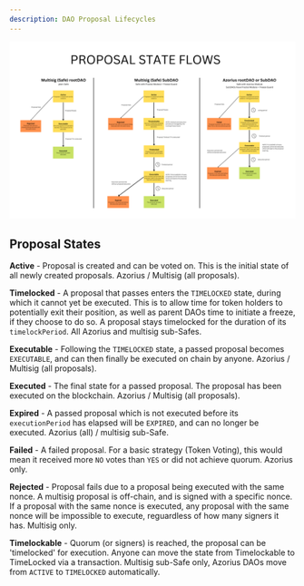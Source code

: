 ```yaml
---
description: DAO Proposal Lifecycles
---
```


![](../.gitbook/assets/proposal_state_flows.png)

## Proposal States

**Active** - Proposal is created and can be voted on.  This is the initial state of all newly created proposals. Azorius / Multisig (all proposals).

**Timelocked** - A proposal that passes enters the `TIMELOCKED` state, during which it cannot yet be executed. This is to allow time for token holders to potentially exit their position, as well as parent DAOs time to initiate a freeze, if they choose to do so. A proposal stays timelocked for the duration of its `timelockPeriod`. All Azorius and multisig sub-Safes.

**Executable** - Following the `TIMELOCKED` state, a passed proposal becomes `EXECUTABLE`, and can then finally be executed on chain by anyone. Azorius / Multisig (all proposals).

**Executed** - The final state for a passed proposal.  The proposal has been executed on the blockchain. Azorius / Multisig (all proposals).

**Expired** - A passed proposal which is not executed before its `executionPeriod` has elapsed will be `EXPIRED`, and can no longer be executed. Azorius (all) / multisig sub-Safe.

**Failed** - A failed proposal. For a basic strategy (Token Voting), this would mean it received more `NO` votes than `YES` or did not achieve quorum. Azorius only.

**Rejected** - Proposal fails due to a proposal being executed with the same nonce. A multisig proposal is off-chain, and is signed with a specific nonce. If a proposal with the same nonce is executed, any proposal with the same nonce will be impossible to execute, reguardless of how many signers it has. Multisig only.

**Timelockable** - Quorum (or signers) is reached, the proposal can be 'timelocked' for execution. Anyone can move the state from Timelockable to TimeLocked via a transaction. Multisig sub-Safe only, Azorius DAOs move from `ACTIVE` to `TIMELOCKED` automatically.